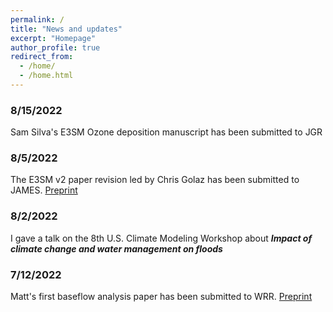 ```yaml
---
permalink: /
title: "News and updates"
excerpt: "Homepage"
author_profile: true
redirect_from: 
  - /home/
  - /home.html
---
```


### 8/15/2022
Sam Silva's E3SM Ozone deposition manuscript has been submitted to JGR
### 8/5/2022
The E3SM v2 paper revision led by Chris Golaz has been submitted to JAMES. [Preprint](https://doi.org/10.1002/essoar.10511174.2)
### 8/2/2022
I gave a talk on the 8th U.S. Climate Modeling Workshop about ***Impact of climate change and water management on floods***

### 7/12/2022
Matt's first baseflow analysis paper has been submitted to WRR. [Preprint](https://doi.org/10.1002/essoar.10511865.1)